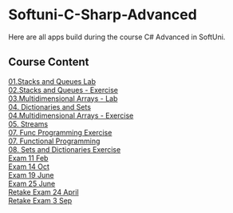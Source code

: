 # Softuni-C-Sharp-Advanced
Here are all apps build during the course C# Advanced in SoftUni.
## Course Content
[01.Stacks and Queues Lab](https://github.com/Svetloslav15/Softuni-C-Sharp-Advanced/tree/master/01.Stacks%20and%20Queues%20Lab)</br>
[02.Stacks and Queues - Exercise](https://github.com/Svetloslav15/Softuni-C-Sharp-Advanced/tree/master/02.Stacks%20and%20Queues%20-%20Exercise)</br>
[03.Multidimensional Arrays - Lab](https://github.com/Svetloslav15/Softuni-C-Sharp-Advanced/tree/master/03.Multidimensional%20Arrays%20-%20Lab)</br>
[04. Dictionaries and Sets](https://github.com/Svetloslav15/Softuni-C-Sharp-Advanced/tree/master/04.%20Dictionaries%20and%20Sets)</br>
[04.Multidimensional Arrays - Exercise](https://github.com/Svetloslav15/Softuni-C-Sharp-Advanced/tree/master/04.Multidimensional%20Arrays%20-%20Exercise)</br>
[05. Streams](https://github.com/Svetloslav15/Softuni-C-Sharp-Advanced/tree/master/05.%20Streams)</br>
[07. Func Programming Exercise](https://github.com/Svetloslav15/Softuni-C-Sharp-Advanced/tree/master/07.%20Func%20Programming%20Exercise)</br>
[07. Functional Programming](https://github.com/Svetloslav15/Softuni-C-Sharp-Advanced/tree/master/07.%20Functional%20Programming)</br>
[08. Sets and Dictionaries Exercise](https://github.com/Svetloslav15/Softuni-C-Sharp-Advanced/tree/master/08.%20Sets%20and%20Dictionaries%20%20Exercise)</br>
[Exam 11 Feb](https://github.com/Svetloslav15/Softuni-C-Sharp-Advanced/tree/master/Exam%2011%20Feb)</br>
[Exam 14 Oct](https://github.com/Svetloslav15/Softuni-C-Sharp-Advanced/tree/master/Exam%2014%20Oct)</br>
[Exam 19 June](https://github.com/Svetloslav15/Softuni-C-Sharp-Advanced/tree/master/Exam%2019%20June)</br>
[Exam 25 June](https://github.com/Svetloslav15/Softuni-C-Sharp-Advanced/tree/master/Exam%2025%20June)</br>
[Retake Exam 24 April](https://github.com/Svetloslav15/Softuni-C-Sharp-Advanced/tree/master/Retake%20Exam%2024%20April)</br>
[Retake Exam 3 Sep](https://github.com/Svetloslav15/Softuni-C-Sharp-Advanced/tree/master/Retake%20Exam%203%20Sep)</br>

